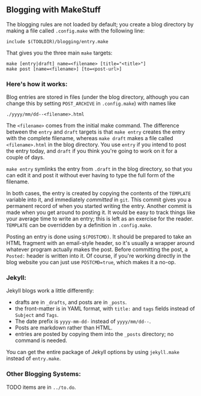 ## Blogging with MakeStuff

The blogging rules are not loaded by default; you create a blog directory by
making a file called `.config.make` with the following line:

```
include $(TOOLDIR)/blogging/entry.make
```

That gives you the three main `make` targets:

```
make [entry|draft] name=<filename> [title="<title>"]
make post [name=<filename>] [to=<post-url>]
```

### Here's how it works:

Blog entries are stored in files (under the blog directory, although you can
change this by setting `POST_ARCHIVE` in `.config.make`) with names like
```
./yyyy/mm/dd--<filename>.html
```

The `<filename>` comes from the initial make command.  The difference between
the `entry` and `draft` targets is that `make entry` creates the entry with
the complete filename, whereas `make draft` makes a file called
`<filename>.html` in the blog directory.  You use `entry` if you intend to
post the entry today, and `draft` if you think you're going to work on it for
a couple of days.

`make entry` symlinks the entry from `.draft` in the blog directory, so that
you can edit it and post it without ever having to type the full form of the
filename.

In both cases, the entry is created by copying the contents of the `TEMPLATE`
variable into it, and immediately _committed_ in `git`.  This commit gives you
a permanent record of when you started writing the entry.  Another commit is
made when you get around to posting it.  It would be easy to track things like
your average time to write an entry; this is left as an exercise for the
reader.  `TEMPLATE` can be overridden by a definition in `.config.make`.

Posting an entry is done using `$(POSTCMD)`.  It should be prepared to take an
HTML fragment with an email-style header, so it's usually a wrapper around
whatever program actually makes the post.  Before committing the post, a
`Posted:` header is written into it.  Of course, if you're working directly in
the blog website you can just use `POSTCMD=true`, which makes it a no-op.

### Jekyll:

Jekyll blogs work a little differently:

* drafts are in `_drafts`, and posts are in `_posts`.
* the front-matter is in YAML format, with `title:` and `tags` fields instead
  of `Subject` and `Tags`.
* The date prefix is `yyyy-mm-dd-` instead of `yyyy/mm/dd--`.
* Posts are markdown rather than HTML.
* entries are posted by copying them into the `_posts` directory; no command
  is needed.

You can get the entire package of Jekyll options by using `jekyll.make`
instead of `entry.make`.

### Other Blogging Systems:



TODO items are in `../to.do`.
